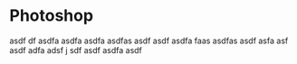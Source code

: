 # Photoshop

asdf
df
asdfa
asdfa
asdfa
asdfas
asdf
asdf
asdfa
faas
asdfas
asdf
asfa
asf
asdf
adfa
adsf
j
sdf
asdf
asdfa
asdf
